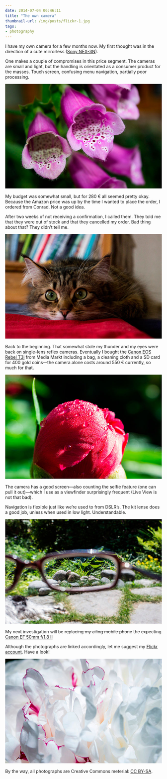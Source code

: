 ```yaml
---
date: 2014-07-04 06:46:11
title: "The own camera"
thumbnail-url: /img/posts/flickr-1.jpg
tags:
- photography
---
```

I have my own camera for a few months now. My first thought was in the direction of a cute mirrorless ([Sony NEX-3N](http://www.amazon.com/Sony-NEX-3NL-Compact-Interchangeable-Digital/dp/B00BF9MUBM)).

One makes a couple of compromises in this price segment. The cameras are small and light, but the handling is orientated as a consumer product for the masses. Touch screen, confusing menu navigation, partially poor processing.

[![Foxglove](/img/posts/flickr-1.jpg)](https://www.flickr.com/photos/kleinfreund/14366190156/)

My budget was somewhat small, but for 280 € all seemed pretty okay. Because the Amazon price was up by the time I wanted to place the order, I ordered from Conrad. Not a good idea.

After two weeks of not receiving a confirmation, I called them. They told me that they were out of stock and that they cancelled my order. Bad thing about that? They didn’t tell me.

[![Eva — Siberean Forest Cat](/img/posts/flickr-2.jpg)](https://www.flickr.com/photos/kleinfreund/14032864382/)

Back to the beginning. That somewhat stole my thunder and my eyes were back on single-lens reflex cameras. Eventually I bought the [Canon EOS Rebel T3i](http://www.amazon.com/Canon-Digital-Imaging-18-55mm-3-5-5-6/dp/B004J3V90Y) from Media Markt including a bag, a cleaning cloth and a SD card for 400 gold coins—the camera alone costs around 550 € currently, so much for that.

[![Peony (red)](/img/posts/flickr-3.jpg)](https://www.flickr.com/photos/kleinfreund/14274453544/)

The camera has a good screen—also counting the selfie feature (one can pull it out)—which I use as a viewfinder surprisingly frequent (Live View is not that bad).

Navigation is flexible just like we’re used to from DSLR’s. The kit lense does a good job, unless when used in low light. Understandable.

[![The garden through glasses](/img/posts/flickr-4.jpg)](https://www.flickr.com/photos/kleinfreund/14522077401/)

My next investigation will be <s>replacing my ailing mobile phone</s> the expecting [Canon EF 50mm f/1.8 II](http://www.amazon.com/Canon-50mm-1-8-Camera-Lens/dp/B00007E7JU)

Although the photographs are linked accordingly, let me suggest my [Flickr account](https://www.flickr.com/photos/kleinfreund). Have a look!

[![Peony (white)](/img/posts/flickr-5.jpg)](https://www.flickr.com/photos/kleinfreund/14349218616/)

By the way, all photographs are Creative Commons meterial: [CC BY-SA](http://creativecommons.org/licenses/by-sa/3.0/).
